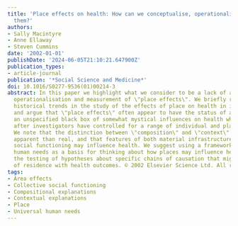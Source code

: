 ```yaml
---
title: 'Place effects on health: How can we conceptualise, operationalise and measure
  them?'
authors:
- Sally Macintyre
- Anne Ellaway
- Steven Cummins
date: '2002-01-01'
publishDate: '2024-06-05T21:10:21.647900Z'
publication_types:
- article-journal
publication: '*Social Science and Medicine*'
doi: 10.1016/S0277-9536(01)00214-3
abstract: In this paper we highlight what we consider to be a lack of adequate conceptualisation,
  operationalisation and measurement of \"place effects\". We briefly review recent
  historical trends in the study of the effects of place on health in industrial countries,
  and argue that \"place effects\" often appear to have the status of a residual category,
  an unspecified black box of somewhat mystical influences on health which remain
  after investigators have controlled for a range of individual and place characteristics.
  We note that the distinction between \"composition\" and \"context\" may be more
  apparent than real, and that features of both material infrastructure and collective
  social functioning may influence health. We suggest using a framework of universal
  human needs as a basis for thinking about how places may influence health, and recommend
  the testing of hypotheses about specific chains of causation that might link place
  of residence with health outcomes. © 2002 Elsevier Science Ltd. All rights reserved.
tags:
- Area effects
- Collective social functioning
- Compositional explanations
- Contextual explanations
- Place
- Universal human needs
---
```


